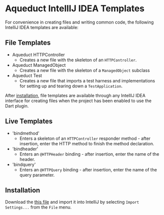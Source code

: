 # Aqueduct IntellIJ IDEA Templates

For convenience in creating files and writing common code, the following IntelliJ IDEA templates are available:

## File Templates

- Aqueduct HTTPController
    - Creates a new file with the skeleton of an `HTTPController`.
- Aqueduct ManagedObject
    - Creates a new file with the skeleton of a `ManagedObject` subclass
- Aqueduct Test
    - Creates a new file that imports a test harness and implementations for setting up and tearing down a `TestApplication`.

After [installation](#installation), file templates are available through any IntellIJ IDEA interface for creating files when the project has been enabled to use the Dart plugin.

## Live Templates

- 'bindmethod'
    - Enters a skeleton of an `HTTPController` responder method - after insertion, enter the HTTP method to finish the method declaration.
- 'bindheader'  
    - Enters an `@HTTPHeader` binding - after insertion, enter the name of the header.
- 'bindquery'
    - Enters an `@HTTPQuery` binding - after insertion, enter the name of the query parameter.

## Installation

Download the [this file](https://s3.amazonaws.com/aqueduct-intellij/aqueduct.jar) and import it into IntelliJ by selecting `Import Settings...` from the `File` menu.
